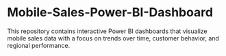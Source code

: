 # Mobile-Sales-Power-BI-Dashboard
This repository contains interactive Power BI dashboards that visualize mobile sales data with a focus on trends over time, customer behavior, and regional performance.
